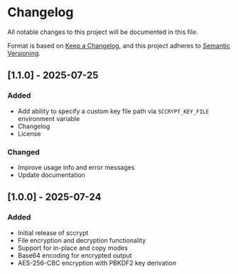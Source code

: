 # Changelog

All notable changes to this project will be documented in this file.

Format is based on [Keep a Changelog](https://keepachangelog.com/en/1.0.0/),
and this project adheres to [Semantic Versioning](https://semver.org/spec/v2.0.0.html).


## [1.1.0] - 2025-07-25

### Added
- Add ability to specify a custom key file path via `SCCRYPT_KEY_FILE` environment variable
- Changelog
- License

### Changed
- Improve usage info and error messages
- Update documentation

## [1.0.0] - 2025-07-24

### Added
- Initial release of sccrypt
- File encryption and decryption functionality
- Support for in-place and copy modes
- Base64 encoding for encrypted output
- AES-256-CBC encryption with PBKDF2 key derivation 